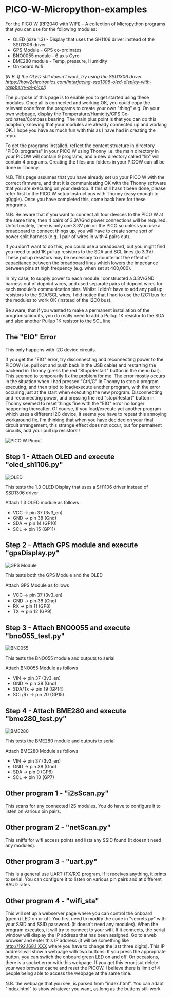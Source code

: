 # PICO-W-Micropython-examples
For the PICO W (RP2040 with WIFI) - A collection of Micropython programs that you can use for the following modules:
 - OLED (size 1.3) - Display that uses the SH1106 driver instead of the SSD1306 driver
 - GPS Module      - GPS co-ordinates
 - BNO0055 module  - 6 axis Gyro
 - BME280 module   - Temp, pressure, Humidity
 - On-board Wifi 

_(N.B. If the OLED still doesn't work, try using the SSD1306 driver https://how2electronics.com/interfacing-ssd1306-oled-display-with-raspberry-pi-pico/)_


The purpose of this page is to enable you to get started using these modules. Once all is connected and working OK, you could copy the relevant code from the programs to create your own "thing" e.g. On your own webpage, display the Temperature/Humidity/GPS Co-ordinates/Compass bearing. The main plus point is that you can do this adaption, knowing that your modules are already connected up and working OK. I hope you have as much fun with this as I have had in creating the repo. 

To get the programs installed, reflect the content structure in directory "PICO_programs" in your PICO W using Thonny i.e. the main directory in your PICOW will contain 9 programs, and a new directory called "lib" will contain 4 programs. Creating the files and folders in your PICOW can all be done in Thonny. 

N.B. This page assumes that you have already set up your PICO W with the correct firmware, and that it is communicating OK with the Thonny software that you are executing on your desktop. If this still hasn't been done, please refer first to the PICO W setup instructions with Thonny (easy enough to g0ggle). Once you have completed this, come back here for these programs.  

N.B. Be aware that if you want to connect all four devices to the PICO W at the same time, then 4 pairs of 3.3V/Gnd power connections will be required.
Unfortunately, there is only one 3.3V pin on the PICO so unless you use a breadboard to connect things up, you will have to create some sort of power split harness (e.g. 1 pair of wires in with 4 pairs out).

If you don't want to do this, you could use a breadboard, but you might find you need to add 1K pullup resistors to the SDA and SCL lines (to 3.3V). These pullup resistors may be necessary to counteract the effect of capacitance between the breadboard lines which lowers the impedance between pins at high frequency (e.g. when set at 400,000).

In my case, to supply power to each module I constructed a 3.3V/GND harness out of dupoint wires, and used separate pairs of dupoint wires for each module's communication pins.  Whilst I didn't have to add any pull up resistors to the SDA/SCL wires, I did notice that I had to use the I2C1 bus for the modules to work OK (instead of the I2C0 bus).

Be aware, that if you wanted to make a permanent installation of the programs/circuits, you do really need to add a Pullup 1K resistor to the SDA and also another Pullup 1K resistor to the SCL line 

## The "EIO" Error
This only happens with I2C device circuits. 

If you get the "EIO" error, try disconnecting and reconnecting power to the PICOW (i.e. pull out and push back in the USB cable) and restarting the backend in Thonny (press the red "Stop/Restart" button in the menu bar). This seemed to temporarily fix the problem for me. The error mostly occurs in the situation when I had pressed "Ctrl/C" in Thonny to stop a program executing, and then tried to load/execute another program, with the error occuring just at the start when executing the new program. Disconnecting and reconnecting power, and pressing the red "stop/Restart" button in Thonny seemed to reset things fine with the "EIO" error no longer happening thereafter. Of course, if you load/execute yet another program which uses a different I2C device, it seems you have to repeat this annoying workaround fix. 
I'm thinking that when you have decided on your final circuit arrangement, this strange effect does not occur, but for permanent circuits, add your pull up resistors!!    

<img src="/images/picow_pinout.png" alt="PICO W Pinout"/>


## Step 1 - Attach OLED and execute "oled_sh1106.py"  
<img src="/images/oled_1_3_SH1106.jpg" alt="OLED"/>

This tests the 1.3 OLED Display that uses a SH1106 driver instead of SSD1306 driver

Attach 1.3 OLED module as follows
 - VCC          -> pin 37 (3v3_en)
 - GND          -> pin 38 (Gnd) 
 - SDA          -> pin 14 (GP10)
 - SCL          -> pin 15 (GP11)

## Step 2 - Attach GPS module and execute "gpsDisplay.py" 
<img src="/images/gps module.jpg" alt="GPS Module"/>

This tests both the GPS Module and the OLED

Attach GPS Module as follows
 - VCC          -> pin 37 (3v3_en)
 - GND          -> pin 38 (Gnd) 
 - RX           -> pin 11 (GP8)
 - TX           -> pin 12 (GP9)

## Step 3 - Attach BNO0055 and execute "bno055_test.py" 
<img src="/images/BNO055.jpg" alt="BNO055"/>

This tests the BNO055 module and outputs to serial

Attach BNO055 Module as follows
 - VIN          -> pin 37 (3v3_en)
 - GND          -> pin 38 (Gnd) 
 - SDA/Tx       -> pin 19 (GP14)
 - SCL/Rx       -> pin 20 (GP15)

## Step 4 - Attach BME280 and execute "bme280_test.py" 
<img src="/images/bme280.jpg" alt="BME280"/>

This tests the BME280 module and outputs to serial

Attach BME280 Module as follows
 - VIN          -> pin 37 (3v3_en)
 - GND          -> pin 38 (Gnd) 
 - SDA          -> pin  9 (GP6)
 - SCL          -> pin 10 (GP7)

## Other program 1 - "i2sScan.py"
This scans for any connected I2S modules. You do have to configure it to listen on various pin pairs.

## Other program 2 - "netScan.py"
This sniffs for wifi access points and lists any SSID found (It doesn't need any modules).

## Other program 3 - "uart.py"
This is a general use UART (TX/RX) program. If it receives anything, it prints to serial. You can configure it to listen on various pin pairs and at different BAUD rates

## Other program 4 - "wifi_sta"
This will set up a webserver page where you can control the onboard (green) LED on or off. You first need to modify the code in "secrets.py" with your SSID and SSID password. (It doesn't need any modules). When the program executes, it will try to connect to your wifi. If it connects, the serial window will display the IP address that has been assigned. Go to a web browser and enter this IP address (it will be something like http://192.168.1.XXX where you have to change the last three digits). This IP address will show a webpage with two buttons. If you press the appropriate button, you can switch the onboard green LED on and off. On occasions, there is a socket error with this webpage. If you get this error jsut delete your web browser cache and reset the PICOW. I believe there is limit of 4 people being able to access the webpage at the same time.

N.B. the webpage that you see, is parsed from "index.html". You can adapt "index.html" to show whatever you want, as long as the buttons still work
